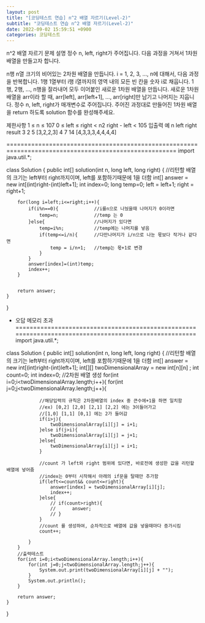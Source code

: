 ```yaml
---
layout: post
title: "[코딩테스트 연습] n^2 배열 자르기(Level-2)"
subtitle: "코딩테스트 연습 n^2 배열 자르기(Level-2)"
date: 2022-09-02 15:59:51 +0900
categories: 코딩테스트
---
```

n^2 배열 자르기
문제 설명
정수 n, left, right가 주어집니다. 다음 과정을 거쳐서 1차원 배열을 만들고자 합니다.

n행 n열 크기의 비어있는 2차원 배열을 만듭니다.
i = 1, 2, 3, ..., n에 대해서, 다음 과정을 반복합니다.
1행 1열부터 i행 i열까지의 영역 내의 모든 빈 칸을 숫자 i로 채웁니다.
1행, 2행, ..., n행을 잘라내어 모두 이어붙인 새로운 1차원 배열을 만듭니다.
새로운 1차원 배열을 arr이라 할 때, arr[left], arr[left+1], ..., arr[right]만 남기고 나머지는 지웁니다.
정수 n, left, right가 매개변수로 주어집니다. 주어진 과정대로 만들어진 1차원 배열을 return 하도록 solution 함수를 완성해주세요.

제한사항
1 ≤ n ≤ 107
0 ≤ left ≤ right < n2
right - left < 105
입출력 예
n	left	right	result
3	2	5	[3,2,2,3]
4	7	14	[4,3,3,3,4,4,4,4]


======================================================================================================
import java.util.*;

class Solution {
    public int[] solution(int n, long left, long right) {
        //리턴할 배열의 크기는 left부터 right까지이며, left를 포함하기때문에 1을 더함
        int[] answer = new int[(int)right-(int)left+1];
        int index=0;
        long temp=0;
        left = left+1;
        right = right+1;
        
        for(long i=left;i<=right;i++){
            if(i%n==0){             //i를n으로 나눴을때 나머지가 0이라면
                temp=n;             //temp 는 0
            }else{                  //나머지가 있다면
                temp=i%n;           //temp에는 나머지를 넣음
                if(temp<=i/n){      //다만나머지가 i/n으로 나눈 몫보다 작거나 같다면
                    temp = i/n+1;   //temp는 몫+1로 변경
                }
            }
            answer[index]=(int)temp;
            index++;
        }
        
        
        return answer;
    }
}



- 오답 메모리 초과
======================================================================================================
import java.util.*;

class Solution {
    public int[] solution(int n, long left, long right) {
        //리턴할 배열의 크기는 left부터 right까지이며, left를 포함하기때문에 1을 더함
        int[] answer = new int[(int)right-(int)left+1];
        int[][] twoDimensionalArray = new int[n][n] ;
        int count=0;
        int index=0;
        //2차원 배열 생성
        for(int i=0;i<twoDimensionalArray.length;i++){
            for(int j=0;j<twoDimensionalArray.length;j++){
                
                //해당입력의 규칙은 2차원배열의 index 중 큰수에+1을 하면 일치함
                //ex) [0,2] [2,0] [2,1] [2,2] 에는 3이들어가고
                //[1,0] [1,1] [0,1] 에는 2가 들어감
                if(i>j){
                    twoDimensionalArray[i][j] = i+1;
                }else if(j>i){
                    twoDimensionalArray[i][j] = j+1;
                }else{
                    twoDimensionalArray[i][j] = i+1;
                }
                
                //count 가 left와 right 범위에 있다면, 바로전에 생성한 값을 리턴할 배열에 넣어줌
                //index는 0부터 시작해서 아래의 if문을 탈때만 추가함
                if(left<=count&& count<=right){
                    answer[index] = twoDimensionalArray[i][j];
                    index++;
                }else{
                    // if(count>right){
                    //      answer;
                    // }
                }
                //count 를 생성하여, 순차적으로 배열에 값을 넣을때마다 증가시킴
                count++;
                
            }
        }
        //출력테스트
        for(int i=0;i<twoDimensionalArray.length;i++){
            for(int j=0;j<twoDimensionalArray.length;j++){
                System.out.print(twoDimensionalArray[i][j] + "");
            }
            System.out.println();
        }
        
        return answer;
    }
}
